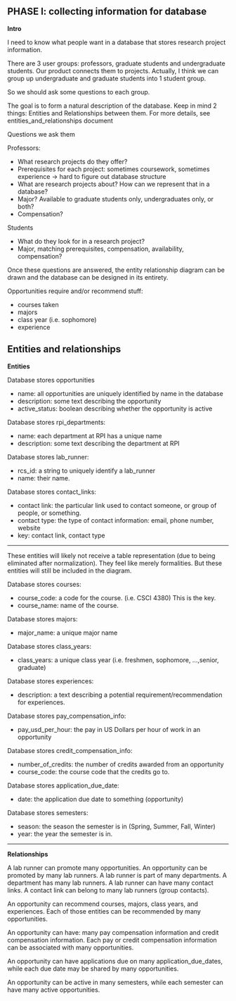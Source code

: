 ## PHASE I: collecting information for database

**Intro**

I need to know what people want in a database that stores research project information. 

There are 3 user groups: professors, graduate students and undergraduate students. Our product connects them to projects. Actually, I think we can group up undergraduate and graduate students into 1 student group.

So we should ask some questions to each group. 

The goal is to form a natural description of the database. Keep in mind 2 things: Entities and Relationships between them. For more details, see entities_and_relationships document

Questions we ask them

Professors:
* What research projects do they offer?
* Prerequisites for each project: sometimes coursework, sometimes experience -> hard to figure out database structure
* What are research projects about? How can we represent that in a database?
* Major? Available to graduate students only, undergraduates only, or both?
* Compensation?

Students
* What do they look for in a research project? 
* Major, matching prerequisites, compensation, availability, compensation?

Once these questions are answered, the entity relationship diagram can be drawn and the database can be designed in its entirety.

Opportunities require and/or recommend stuff:
- courses taken
- majors
- class year (i.e. sophomore)
- experience

## Entities and relationships

**Entities**

Database stores opportunities
* name: all opportunities are uniquely identified by name in the database
* description: some text describing the opportunity
* active_status: boolean describing whether the opportunity is active

Database stores rpi_departments:
* name: each department at RPI has a unique name
* description: some text describing the department at RPI

Database stores lab_runner: 
* rcs_id: a string to uniquely identify a lab_runner
* name: their name.

Database stores contact_links:
* contact link: the particular link used to contact someone, or group of people, or something.
* contact type: the type of contact information: email, phone number, website
* key: contact link, contact type

--------
These entities will likely not receive a table representation (due to being eliminated after normalization). They feel like merely formalities. But these entities will still be included in the diagram. 

Database stores courses:
* course_code: a code for the course. (i.e. CSCI 4380) This is the key.
* course_name: name of the course.

Database stores majors:
* major_name: a unique major name

Database stores class_years:
* class_years: a unique class year (i.e. freshmen, sophomore, ...,senior, graduate)
  
Database stores experiences:
* description: a text describing a potential requirement/recommendation for experiences.

Database stores pay_compensation_info:
* pay_usd_per_hour: the pay in US Dollars per hour of work in an opportunity

Database stores credit_compensation_info:
* number_of_credits: the number of credits awarded from an opportunity
* course_code: the course code that the credits go to.

Database stores application_due_date:
* date: the application due date to something (opportunity)

Database stores semesters:
* season: the season the semester is in (Spring, Summer, Fall, Winter)  
* year: the year the semester is in. 
---------

**Relationships**

A lab runner can promote many opportunities. An opportunity can be promoted by many lab runners.
A lab runner is part of many departments. A department has many lab runners.
A lab runner can have many contact links. A contact link can belong to many lab runners (group contacts).

An opportunity can recommend courses, majors, class years, and experiences.
Each of those entities can be recommended by many opportunities.

An opportunity can have: many pay compensation information and credit compensation information. 
Each pay or credit compensation information can be associated with many opportunities.

An opportunity can have applications due on many application_due_dates, while each due date may be shared 
by many opportunities.

An opportunity can be active in many semesters, while each semester can have many active opportunities.









